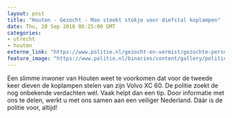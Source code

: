 ```yaml
---
layout: post
title: "Houten - Gezocht - Man steekt stokje voor diefstal koplampen"
date: Thu, 20 Sep 2018 06:25:00 GMT
categories: 
- utrecht 
- houten 
externe_link: "https://www.politie.nl/gezocht-en-vermist/gezochte-personen/2018/september/03-houten-19-koplamp.html"
feature_image: "https://www.politie.nl/binaries/content/gallery/politie/gezocht/verdachten/2018/september/03-mn/houten-19.jpg"
---
```


Een slimme inwoner van Houten weet te voorkomen dat voor de tweede keer dieven de koplampen stelen van zijn Volvo XC 60. De politie zoekt de nog onbekende verdachten wél. Vaak helpt dan een tip. Door informatie met ons te delen, werkt u met ons samen aan een veiliger Nederland. Dáár is de politie voor, altijd!
